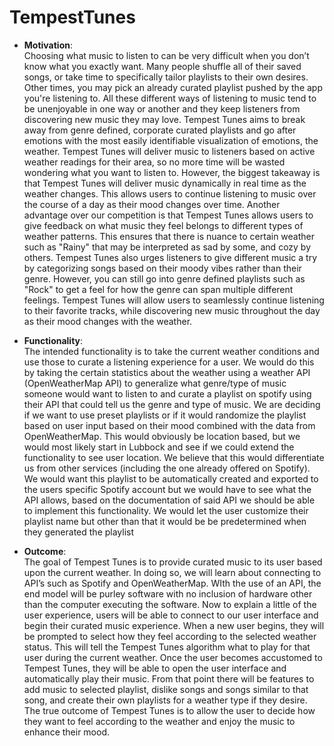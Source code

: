 # TempestTunes

- **Motivation**: <br />
Choosing what music to listen to can be very difficult when you don’t know what you exactly want. Many people shuffle all of their saved songs, or take time to specifically tailor playlists to their own desires. Other times, you may pick an already curated playlist pushed by the app you're listening to. All these different ways of listening to music tend to be unenjoyable in one way or another and they keep listeners from discovering new music they may love. Tempest Tunes aims to break away from genre defined, corporate curated playlists and go after emotions with the most easily identifiable visualization of emotions, the weather. Tempest Tunes will deliver music to listeners based on active weather readings for their area, so no more time will be wasted wondering what you want to listen to. However, the biggest takeaway is that Tempest Tunes will deliver music dynamically in real time as the weather changes. This allows users to continue listening to music over the course of a day as their mood changes over time. Another advantage over our competition is that Tempest Tunes allows users to give feedback on what music they feel belongs to different types of weather patterns. This ensures that there is nuance to certain weather such as "Rainy" that may be interpreted as sad by some, and cozy by others. Tempest Tunes also urges listeners to give different music a try by categorizing songs based on their moody vibes rather than their genre. However, you can still go into genre defined playlists such as "Rock" to get a feel for how the genre can span multiple different feelings. Tempest Tunes will allow users to seamlessly continue listening to their favorite tracks, while discovering new music throughout the day as their mood changes with the weather.

- **Functionality**: <br />
The intended functionality is to take the current weather conditions and use those to curate a listening experience for a user. We would do this by taking the certain statistics about the weather using a weather API (OpenWeatherMap API) to generalize what genre/type of music someone would want to listen to and curate a playlist on spotify using their API that could tell us the genre and type of music. We are deciding if we want to use preset playlists or if it would randomize the playlist based on user input based on their mood combined with the data from OpenWeatherMap. This would obviously be location based, but we would most likely start in Lubbock and see if we could extend the functionality to see user location. We believe that this would differentiate us from other services (including the one already offered on Spotify). We would want this playlist to be automatically created and exported to the users specific Spotify account but we would have to see what the API allows, based on the documentation of said API we should be able to implement this functionality. We would let the user customize their playlist name but other than that it would be be predetermined when they generated the playlist 

- **Outcome**: <br />
The goal of Tempest Tunes is to provide curated music to its user based upon the current weather. In doing so, we will learn about connecting to API’s such as Spotify and OpenWeatherMap. WIth the use of an API, the end model will be purley software with no inclusion of hardware other than the computer executing the software. Now to explain a little of the user experience, users will be able to connect to our user interface and begin their curated music experience. When a new user begins, they will be prompted to select how they feel according to the selected weather status. This will tell the Tempest Tunes algorithm what to play for that user during the current weather. Once the user becomes accustomed to Tempest Tunes, they will be able to open the user interface and automatically play their music. From that point there will be features to add music to selected playlist, dislike songs and songs similar to that song, and create their own playlists for a weather type if they desire. The true outcome of Tempest Tunes is to allow the user to decide how they want to feel according to the weather and enjoy the music to enhance their mood. 

